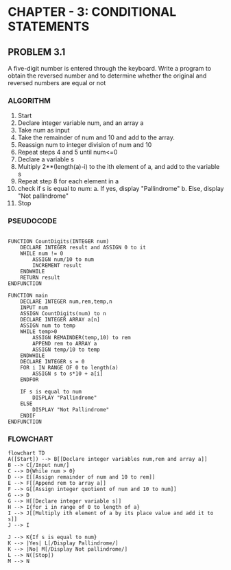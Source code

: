 # CHAPTER - 3: CONDITIONAL STATEMENTS
## PROBLEM 3.1
A five-digit number is entered through the keyboard. Write a program to obtain the reversed number and to determine whether the original and reversed numbers are equal or not

### ALGORITHM
1. Start
2. Declare integer variable num, and an array a
3. Take num as input
4. Take the remainder of num and 10 and add to the array.
5. Reassign num to integer division of num and 10
6. Repeat steps 4 and 5 until num<=0
7. Declare a variable s
8. Multiply 2**(length(a)-i) to the ith element of a, and add to the variable s
9. Repeat step 8 for each element in a
10. check if s is equal to num:
a. If yes, display "Pallindrome"
b. Else, display "Not pallindrome"
11. Stop

### PSEUDOCODE

```pseudocode

FUNCTION CountDigits(INTEGER num)
    DECLARE INTEGER result and ASSIGN 0 to it
    WHILE num != 0
        ASSIGN num/10 to num
        INCREMENT result
    ENDWHILE
    RETURN result
ENDFUNCTION

FUNCTION main
    DECLARE INTEGER num,rem,temp,n
    INPUT num
    ASSIGN CountDigits(num) to n
    DECLARE INTEGER ARRAY a[n]
    ASSIGN num to temp
    WHILE temp>0
        ASSIGN REMAINDER(temp,10) to rem
        APPEND rem to ARRAY a
        ASSIGN temp/10 to temp
    ENDWHILE
    DECLARE INTEGER s = 0
    FOR i IN RANGE OF 0 to length(a)
        ASSIGN s to s*10 + a[i]
    ENDFOR

    IF s is equal to num
        DISPLAY "Pallindrome"
    ELSE
        DISPLAY "Not Pallindrome"
    ENDIF
ENDFUNCTION
```

### FLOWCHART

```mermaid
flowchart TD
A([Start]) --> B[[Declare integer variables num,rem and array a]]
B --> C[/Input num/]
C --> D{While num > 0}
D --> E[[Assign remainder of num and 10 to rem]]
E --> F[[Append rem to array a]]
F --> G[[Assign integer quotient of num and 10 to num]]
G --> D
G --> H[[Declare integer variable s]]
H --> I{for i in range of 0 to length of a}
I --> J[[Multiply ith element of a by its place value and add it to s]]
J --> I

J --> K{If s is equal to num}
K --> |Yes| L[/Display Pallindrome/]
K --> |No| M[/Display Not pallindrome/]
L --> N([Stop])
M --> N

```
